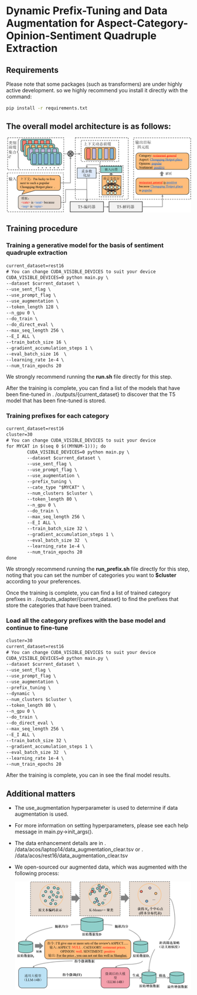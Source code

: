 # Dynamic Prefix-Tuning and Data Augmentation for Aspect-Category-Opinion-Sentiment Quadruple Extraction

## **Requirements**

Please note that some packages (such as transformers) are under highly active development. so we highly recommend you install it directly with the command:

```bash
pip install -r requirements.txt
```



## The overall model architecture is as follows:

![model](./model.png)



## Training procedure

### Training a generative model for the basis of sentiment quadruple extraction

```shell
current_dataset=rest16
# You can change CUDA_VISIBLE_DEVICES to suit your device 
CUDA_VISIBLE_DEVICES=0 python main.py \
--dataset $current_dataset \
--use_sent_flag \
--use_prompt_flag \
--use_augmentation \
--token_length 128 \
--n_gpu 0 \
--do_train \
--do_direct_eval \
--max_seq_length 256 \
--E_I ALL \
--train_batch_size 16 \
--gradient_accumulation_steps 1 \
--eval_batch_size 16  \
--learning_rate 1e-4 \
--num_train_epochs 20 
```

We strongly recommend running the **run.sh** file directly for this step.

After the training is complete, you can find a list of the models that have been fine-tuned in . /outputs/{current_dataset} to discover that the T5 model that has been fine-tuned is stored.

### Training prefixes for each category

```shell
current_dataset=rest16
cluster=30
# You can change CUDA_VISIBLE_DEVICES to suit your device 
for MYCAT in $(seq 0 $((MYNUM-1))); do
        CUDA_VISIBLE_DEVICES=0 python main.py \
        --dataset $current_dataset \
        --use_sent_flag \
        --use_prompt_flag \
        --use_augmentation \
        --prefix_tuning \
        --cate_type "$MYCAT" \
        --num_clusters $cluster \
        --token_length 80 \
        --n_gpu 0 \
        --do_train \
        --max_seq_length 256 \
        --E_I ALL \
        --train_batch_size 32 \
        --gradient_accumulation_steps 1 \
        --eval_batch_size 32  \
        --learning_rate 1e-4 \
        --num_train_epochs 20
done
```

We strongly recommend running the **run_prefix.sh** file directly for this step, noting that you can set the number of categories you want to **$cluster** according to your preferences.

Once the training is complete, you can find a list of trained category prefixes in . /outputs_adapter/{current_dataset} to find the prefixes that store the categories that have been trained.

### Load all the category prefixes with the base model and continue to fine-tune

```shell
cluster=30
current_dataset=rest16
# You can change CUDA_VISIBLE_DEVICES to suit your device 
CUDA_VISIBLE_DEVICES=0 python main.py \
--dataset $current_dataset \
--use_sent_flag \
--use_prompt_flag \
--use_augmentation \
--prefix_tuning \
--dynamic \
--num_clusters $cluster \
--token_length 80 \
--n_gpu 0 \
--do_train \
--do_direct_eval \
--max_seq_length 256 \
--E_I ALL \
--train_batch_size 32 \
--gradient_accumulation_steps 1 \
--eval_batch_size 32  \
--learning_rate 1e-4 \
--num_train_epochs 20
```

After the training is complete, you can in see the final model results.

## Additional matters

- The use_augmentation hyperparameter is used to determine if data augmentation is used.

- For more information on setting hyperparameters, please see each help message in main.py->init_args().

- The data enhancement details are in . /data/acos/laptop14/data_augmentation_clear.tsv or . /data/acos/rest16/data_augmentation_clear.tsv

- We open-sourced our augmented data, which was augmented with the following process:

  ![data augment](./data_augment.png)

